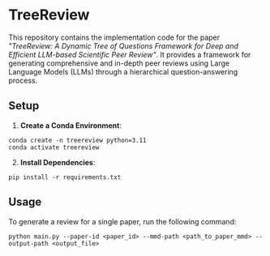 # TreeReview


This repository contains the implementation code for the paper *"TreeReview: A Dynamic Tree of Questions Framework for Deep and Efficient LLM-based Scientific Peer Review"*. It provides a framework for generating comprehensive and in-depth peer reviews using Large Language Models (LLMs) through a hierarchical question-answering process.

## Setup
1. **Create a Conda Environment**:
```shell
conda create -n treereview python=3.11
conda activate treereview
```

2. **Install Dependencies**:
```shell
pip install -r requirements.txt
```

## Usage
To generate a review for a single paper, run the following command:

```shell
python main.py --paper-id <paper_id> --mmd-path <path_to_paper_mmd> --output-path <output_file>
```


